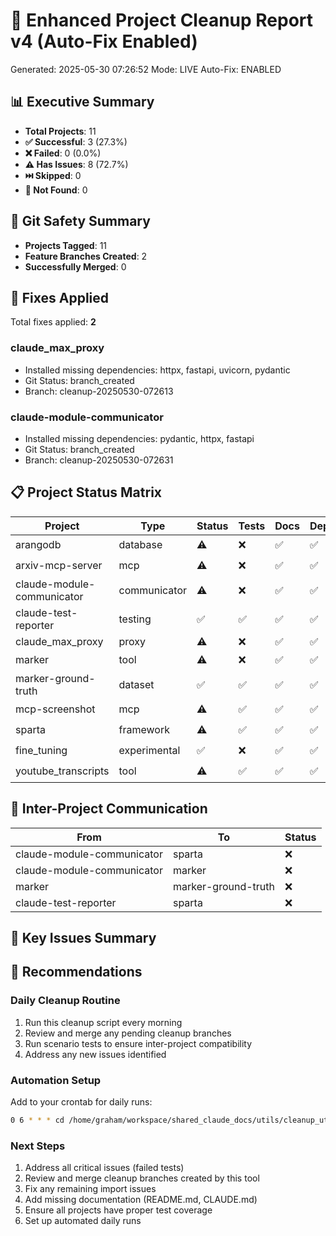 # 🚀 Enhanced Project Cleanup Report v4 (Auto-Fix Enabled)
Generated: 2025-05-30 07:26:52
Mode: LIVE
Auto-Fix: ENABLED

## 📊 Executive Summary

- **Total Projects**: 11
- **✅ Successful**: 3 (27.3%)
- **❌ Failed**: 0 (0.0%)
- **⚠️  Has Issues**: 8 (72.7%)
- **⏭️  Skipped**: 0
- **🚫 Not Found**: 0

## 🔐 Git Safety Summary

- **Projects Tagged**: 11
- **Feature Branches Created**: 2
- **Successfully Merged**: 0

## 🔧 Fixes Applied

Total fixes applied: **2**

### claude_max_proxy
- Installed missing dependencies: httpx, fastapi, uvicorn, pydantic
- Git Status: branch_created
- Branch: cleanup-20250530-072613

### claude-module-communicator
- Installed missing dependencies: pydantic, httpx, fastapi
- Git Status: branch_created
- Branch: cleanup-20250530-072631

## 📋 Project Status Matrix

| Project | Type | Status | Tests | Docs | Dependencies | Imports | Issues | Fixes | Git |
|---------|------|--------|-------|------|--------------|---------|--------|-------|-----|
| arangodb | database | ⚠️ | ❌ | ✅ | ✅ | ✅ | 2 | 0 | 🏷️ |
| arxiv-mcp-server | mcp | ⚠️ | ❌ | ✅ | ✅ | ✅ | 2 | 0 | 🏷️ |
| claude-module-communicator | communicator | ⚠️ | ❌ | ✅ | ✅ | ❌ | 3 | 1 | 🌿 |
| claude-test-reporter | testing | ✅ | ✅ | ✅ | ✅ | ✅ | 0 | 0 | 🏷️ |
| claude_max_proxy | proxy | ⚠️ | ❌ | ✅ | ✅ | ❌ | 3 | 1 | 🌿 |
| marker | tool | ⚠️ | ❌ | ✅ | ✅ | ✅ | 2 | 0 | 🏷️ |
| marker-ground-truth | dataset | ✅ | ✅ | ✅ | ✅ | ✅ | 0 | 0 | 🏷️ |
| mcp-screenshot | mcp | ⚠️ | ✅ | ✅ | ✅ | ✅ | 2 | 0 | 🏷️ |
| sparta | framework | ⚠️ | ✅ | ✅ | ✅ | ✅ | 2 | 0 | 🏷️ |
| fine_tuning | experimental | ✅ | ❌ | ✅ | ✅ | ✅ | 0 | 0 | 🏷️ |
| youtube_transcripts | tool | ⚠️ | ✅ | ✅ | ✅ | ✅ | 2 | 0 | 🏷️ |

## 🔗 Inter-Project Communication

| From | To | Status |
|------|-----|--------|
| claude-module-communicator | sparta | ❌ |
| claude-module-communicator | marker | ❌ |
| marker | marker-ground-truth | ❌ |
| claude-test-reporter | sparta | ❌ |

## 📝 Key Issues Summary

## 🎯 Recommendations

### Daily Cleanup Routine
1. Run this cleanup script every morning
2. Review and merge any pending cleanup branches
3. Run scenario tests to ensure inter-project compatibility
4. Address any new issues identified

### Automation Setup
Add to your crontab for daily runs:
```bash
0 6 * * * cd /home/graham/workspace/shared_claude_docs/utils/cleanup_utility && ./run_enhanced_cleanup_v4.sh --localhost --live --scenarios
```

### Next Steps
1. Address all critical issues (failed tests)
2. Review and merge cleanup branches created by this tool
3. Fix any remaining import issues
4. Add missing documentation (README.md, CLAUDE.md)
5. Ensure all projects have proper test coverage
6. Set up automated daily runs
